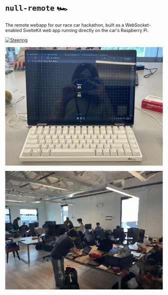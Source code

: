 # `null-remote` 🏎️

The remote webapp for our race car hackathon, built as a WebSocket-enabled SvelteKit web app running directly on the car's Raspberry Pi.

[![Steering](https://img.youtube.com/vi/hvLhaX6VyO0/hqdefault.jpg)](https://youtu.be/hvLhaX6VyO0)

![Laptop](/assets/Laptop.jpg)

![Group](/assets/Group.jpg)
